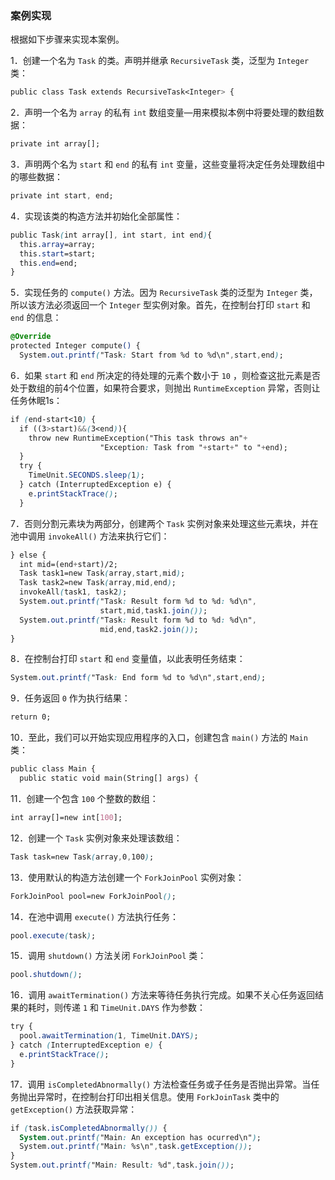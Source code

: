 ### 案例实现

根据如下步骤来实现本案例。

1．创建一个名为 `Task` 的类。声明并继承 `RecursiveTask` 类，泛型为 `Integer` 类：

```css
public class Task extends RecursiveTask<Integer> {
```

2．声明一个名为 `array` 的私有 `int` 数组变量—用来模拟本例中将要处理的数组数据：

```css
private int array[];
```

3．声明两个名为 `start` 和 `end` 的私有 `int` 变量，这些变量将决定任务处理数组中的哪些数据：

```css
private int start, end;
```

4．实现该类的构造方法并初始化全部属性：

```css
public Task(int array[], int start, int end){
  this.array=array;
  this.start=start;
  this.end=end;
}
```

5．实现任务的 `compute()` 方法。因为 `RecursiveTask` 类的泛型为 `Integer` 类，所以该方法必须返回一个 `Integer` 型实例对象。首先，在控制台打印 `start` 和 `end` 的信息：

```css
@Override
protected Integer compute() {
  System.out.printf("Task: Start from %d to %d\n",start,end);
```

6．如果 `start` 和 `end` 所决定的待处理的元素个数小于 `10` ，则检查这批元素是否处于数组的前4个位置，如果符合要求，则抛出 `RuntimeException` 异常，否则让任务休眠1s：

```css
if (end-start<10) {
  if ((3>start)&&(3<end)){
    throw new RuntimeException("This task throws an"+
                    "Exception: Task from "+start+" to "+end);
  }
  try {
    TimeUnit.SECONDS.sleep(1);
  } catch (InterruptedException e) {
    e.printStackTrace();
  }
```

7．否则分割元素块为两部分，创建两个 `Task` 实例对象来处理这些元素块，并在池中调用 `invokeAll()` 方法来执行它们：

```css
} else {
  int mid=(end+start)/2;
  Task task1=new Task(array,start,mid);
  Task task2=new Task(array,mid,end);
  invokeAll(task1, task2);
  System.out.printf("Task: Result form %d to %d: %d\n",
                    start,mid,task1.join());
  System.out.printf("Task: Result form %d to %d: %d\n",
                    mid,end,task2.join());
}
```

8．在控制台打印 `start` 和 `end` 变量值，以此表明任务结束：

```css
System.out.printf("Task: End form %d to %d\n",start,end);
```

9．任务返回 `0` 作为执行结果：

```css
return 0;
```

10．至此，我们可以开始实现应用程序的入口，创建包含 `main()` 方法的 `Main` 类：

```css
public class Main {
  public static void main(String[] args) {
```

11．创建一个包含 `100` 个整数的数组：

```css
int array[]=new int[100];
```

12．创建一个 `Task` 实例对象来处理该数组：

```css
Task task=new Task(array,0,100);
```

13．使用默认的构造方法创建一个 `ForkJoinPool` 实例对象：

```css
ForkJoinPool pool=new ForkJoinPool();
```

14．在池中调用 `execute()` 方法执行任务：

```css
pool.execute(task);
```

15．调用 `shutdown()` 方法关闭 `ForkJoinPool` 类：

```css
pool.shutdown();
```

16．调用 `awaitTermination()` 方法来等待任务执行完成。如果不关心任务返回结果的耗时，则传递 `1` 和 `TimeUnit.DAYS` 作为参数：

```css
try {
  pool.awaitTermination(1, TimeUnit.DAYS);
} catch (InterruptedException e) {
  e.printStackTrace();
}
```

17．调用 `isCompletedAbnormally()` 方法检查任务或子任务是否抛出异常。当任务抛出异常时，在控制台打印出相关信息。使用 `ForkJoinTask` 类中的 `getException()` 方法获取异常：

```css
if (task.isCompletedAbnormally()) {
  System.out.printf("Main: An exception has ocurred\n");
  System.out.printf("Main: %s\n",task.getException());
}
System.out.printf("Main: Result: %d",task.join());
```

